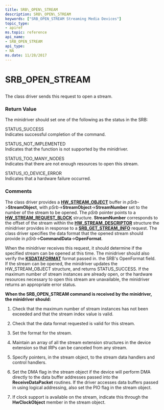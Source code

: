 ```yaml
---
title: SRB\_OPEN\_STREAM
description: SRB\_OPEN\_STREAM
keywords: ["SRB_OPEN_STREAM Streaming Media Devices"]
topic_type:
- apiref
ms.topic: reference
api_name:
- SRB_OPEN_STREAM
api_type:
- NA
ms.date: 11/28/2017
---
```


# SRB\_OPEN\_STREAM


## <span id="ddk_srb_open_stream_ks"></span><span id="DDK_SRB_OPEN_STREAM_KS"></span>


The class driver sends this request to open a stream.

### <span id="return_value"></span><span id="RETURN_VALUE"></span>Return Value

The minidriver should set one of the following as the status in the SRB:

<span id="STATUS_SUCCESS"></span><span id="status_success"></span>STATUS\_SUCCESS  
Indicates successful completion of the command.

<span id="STATUS_NOT_IMPLEMENTED"></span><span id="status_not_implemented"></span>STATUS\_NOT\_IMPLEMENTED  
Indicates that the function is not supported by the minidriver.

<span id="STATUS_TOO_MANY_NODES"></span><span id="status_too_many_nodes"></span>STATUS\_TOO\_MANY\_NODES  
Indicates that there are not enough resources to open this stream.

<span id="STATUS_IO_DEVICE_ERROR"></span><span id="status_io_device_error"></span>STATUS\_IO\_DEVICE\_ERROR  
Indicates that a hardware failure occurred.

### Comments

The class driver provides a [**HW\_STREAM\_OBJECT**](/windows-hardware/drivers/ddi/strmini/ns-strmini-_hw_stream_object) buffer in *pSrb*-&gt;**StreamObject**, with *pSrb*-&gt;**StreamObject**-&gt;**StreamNumber** set to the number of the stream to be opened. The *pSrb* pointer points to a [**HW\_STREAM\_REQUEST\_BLOCK**](/windows-hardware/drivers/ddi/strmini/ns-strmini-_hw_stream_request_block) structure. **StreamNumber** corresponds to the offset of the stream within the [**HW\_STREAM\_DESCRIPTOR**](/windows-hardware/drivers/ddi/strmini/ns-strmini-_hw_stream_descriptor) structure the minidriver provides in response to a [**SRB\_GET\_STREAM\_INFO**](srb-get-stream-info.md) request. The class driver specifies the data format that the opened stream should provide in *pSrb*-&gt;**CommandData**-&gt;**OpenFormat**.

When the minidriver receives this request, it should determine if the specified stream can be opened at this time. The minidriver should also verify the [**KSDATAFORMAT**](/windows-hardware/drivers/ddi/ks/ns-ks-ksdataformat) format passed in. the SRB's OpenFormat field. If the stream can be opened, the minidriver updates the HW\_STREAM\_OBJECT structure, and returns STATUS\_SUCCESS. If the maximum number of stream instances are already open, or the hardware resources necessary to open this stream are unavailable, the minidriver returns an appropriate error status.

**When the SRB\_OPEN\_STREAM command is received by the minidriver, the minidriver should:**

1.  Check that the maximum number of stream instances has not been exceeded and that the stream index value is valid.

2.  Check that the data format requested is valid for this stream.

3.  Set the format for the stream.

4.  Maintain an array of all the stream extension structures in the device extension so that IRPs can be canceled from any stream.

5.  Specify pointers, in the stream object, to the stream data handlers and control handlers.

6.  Set the DMA flag in the stream object if the device will perform DMA directly to the data buffer addresses passed into the **ReceiveDataPacket** routines. If the driver accesses data buffers passed in using logical addressing, also set the PIO flag in the stream object.

7.  If clock support is available on the stream, indicate this through the **HwClockObject** member in the stream object.

 

